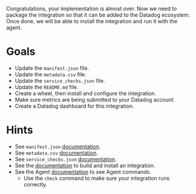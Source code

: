 Congratulations, your implementation is almost over.
Now we need to package the integration so that it can be added to the Datadog ecosystem.
Once done, we will be able to install the integration and run it with the agent.

# Goals

- Update the `manifest.json` file.
- Update the `metadata.csv` file.
- Update the `service_checks.json` file.
- Update the `README.md` file.
- Create a wheel, then install and configure the integration.
- Make sure metrics are being submitted to your Datadog account.  
- Create a Datadog dashboard for this integration.

# Hints

- See `manifest.json` [documentation](https://docs.datadoghq.com/developers/integrations/new_check_howto/#manifest-file).
- See `metadata.csv` [documentation](https://docs.datadoghq.com/developers/integrations/new_check_howto/#metrics-metadata-file).
- See `service_checks.json` [documentation](https://docs.datadoghq.com/developers/integrations/new_check_howto/#service-check-file).
- See the [documentation](https://docs.datadoghq.com/developers/integrations/new_check_howto/#building) to build and install an integration.
- See the Agent [documentation](https://docs.datadoghq.com/agent/basic_agent_usage/ubuntu/?tab=agentv6#commands) to see Agent commands.
  - Use the `check` command to make sure your integration runs correctly.
 
